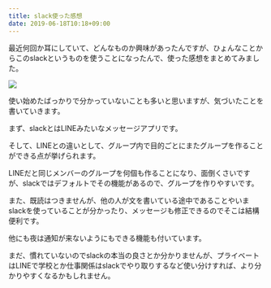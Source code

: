 ```yaml
---
title: slack使った感想
date: 2019-06-18T10:18+09:00
---
```


最近何回か耳にしていて、どんなものか興味があったんですが、ひょんなことからこのslackというものを使うことになったんで、使った感想をまとめてみました。

![](images/slack-feelings/20190602103357.png)

使い始めたばっかりで分かっていないことも多いと思いますが、気づいたことを書いていきます。

まず、slackとはLINEみたいなメッセージアプリです。

そして、LINEとの違いとして、グループ内で目的ごとにまたグループを作ることができる点が挙げられます。

LINEだと同じメンバーのグループを何個も作ることになり、面倒くさいですが、slackではデフォルトでその機能があるので、グループを作りやすいです。

また、既読はつきませんが、他の人が文を書いている途中であることやいまslackを使っていることが分かったり、メッセージも修正できるのでそこは結構便利です。

他にも夜は通知が来ないようにもできる機能も付いています。

まだ、慣れていないのでslackの本当の良さとか分かりませんが、プライベートはLINEで学校とか仕事関係はslackでやり取りするなど使い分けすれば、より分かりやすくなるかもしれません。
